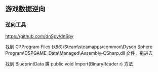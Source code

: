 ## 游戏数据逆向

### 逆向工具

https://github.com/dnSpy/dnSpy

找到 C:\Program Files (x86)\Steam\steamapps\common\Dyson Sphere Program\DSPGAME_Data\Managed\Assembly-CSharp.dll 文件，拖进去

找到 BlueprintData 类 public void Import(BinaryReader r) 方法
